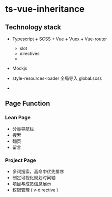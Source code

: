 # ts-vue-inheritance



## Technology stack
* Typescript + SCSS + Vue + Vuex + Vue-router
  * slot
  * directives
  * 
* Mockjs

* style-resources-loader 全局导入 global.scss
* 



## Page  Function

### Lean Page

* 分类导航栏
* 搜索
* 翻页
* 留言

### Project Page

* 多词搜索，高命中优先排序
* 制定可视化规划时间轴
* 项目与成员信息展示
* 权限管理 ( v-directive )